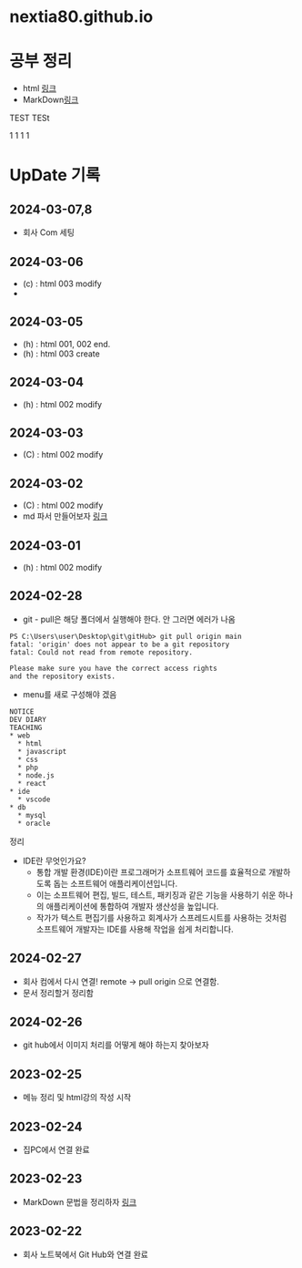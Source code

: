 # nextia80.github.io

# 공부 정리
* html [링크](./html/html.md)
* MarkDown[링크](./markdown.md)


TEST
TESt

1
1
1
1

# UpDate 기록
## 2024-03-07,8
* 회사 Com 세팅
## 2024-03-06
* (c) : html 003 modify
* 
## 2024-03-05
* (h) : html 001, 002 end.
* (h) : html 003 create

## 2024-03-04
* (h) : html 002 modify

## 2024-03-03
* (C) : html 002 modify

## 2024-03-02
* (C) : html 002 modify
* md 파서 만들어보자 [링크](https://jung-max.github.io/2019/09/27/Web-Javascript-MarkDown%EA%B5%AC%ED%98%84/)

## 2024-03-01
* (h) : html 002 modify

## 2024-02-28
* git - pull은 해당 폴더에서 실행해야 한다. 안 그러면 에러가 나옴
```shell
PS C:\Users\user\Desktop\git\gitHub> git pull origin main
fatal: 'origin' does not appear to be a git repository
fatal: Could not read from remote repository.

Please make sure you have the correct access rights
and the repository exists.
```

* menu를 새로 구성해야 겠음
```
NOTICE
DEV DIARY
TEACHING
* web
  * html
  * javascript
  * css
  * php
  * node.js
  * react
* ide
  * vscode
* db
  * mysql
  * oracle
```

정리
* IDE란 무엇인가요?
  * 통합 개발 환경(IDE)이란 프로그래머가 소프트웨어 코드를 효율적으로 개발하도록 돕는 소프트웨어 애플리케이션입니다. 
  * 이는 소프트웨어 편집, 빌드, 테스트, 패키징과 같은 기능을 사용하기 쉬운 하나의 애플리케이션에 통합하여 개발자 생산성을 높입니다. 
  * 작가가 텍스트 편집기를 사용하고 회계사가 스프레드시트를 사용하는 것처럼 소프트웨어 개발자는 IDE를 사용해 작업을 쉽게 처리합니다.

## 2024-02-27
* 회사 컴에서 다시 연결!
  remote -> pull origin 으로 연결함.
* 문서 정리할거 정리함
## 2024-02-26
* git hub에서 이미지 처리를 어떻게 해야 하는지 찾아보자

## 2023-02-25
* 메뉴 정리 및 html강의 작성 시작

## 2023-02-24
* 집PC에서 연결 완료

## 2023-02-23
* MarkDown 문법을 정리하자 [링크](./markdown.md)

## 2023-02-22
* 회사 노트북에서 Git Hub와 연결 완료